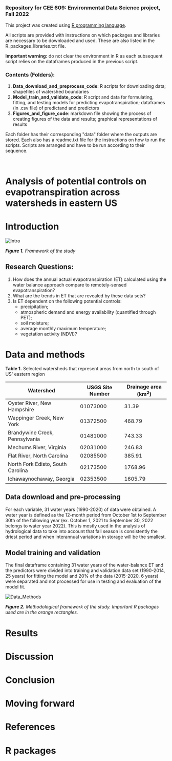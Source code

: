 ### Repository for CEE 609: Environmental Data Science project, Fall 2022

This project was created using [R programming language](https://www.r-project.org/).

All scripts are provided with instructions on which packages and libraries are necessary to be downloaded and used. These are also listed in the R_packages_libraries.txt file.

**Important warning:** do not clear the environment in R as each subsequent script relies on the dataframes produced in the previous script.


### Contents (Folders):

1. **Data_download_and_preprocess_code**: R scripts for downloading data; shapefiles of watershed boundaries
2. **Model_train_and_validate_code**: R script and data for formulating, fitting, and testing models for predicting evapotranspiration; dataframes (in .csv file) of predictand and predictors
3. **Figures_and_figure_code**: markdown file showing the process of creating figures of the data and results; graphical representations of results

Each folder has their corresponding "data" folder where the outputs are stored. Each also has a readme.txt file for the instructions on how to run the scripts. Scripts are arranged and have to be run according to their sequence.

&nbsp;

# Analysis of potential controls on evapotranspiration across watersheds in eastern US

# Introduction

![Intro](https://user-images.githubusercontent.com/95758941/207928238-02a77db6-31ab-4d58-8436-7121d1437a2a.png)

_**Figure 1.** Framework of the study_


## Research Questions:

1. How does the annual actual evapotranspiration (ET) calculated using the water balance approach compare to remotely-sensed evapotranspiration?
2. What are the trends in ET that are revealed by these data sets?
3. Is ET dependent on the following potential controls: 
    - precipitation;
    - atmospheric demand and energy availability (quantified through PET);
    - soil moisture;
    - average monthly maximum temperature;
    - vegetation activity (NDVI)?


# Data and methods

**Table 1.** Selected watersheds that represent areas from north to south of US' eastern region

| Watershed  | USGS Site Number | Drainage area (km<sup>2</sup>) |
| ------------- | ------------- | ------------- |
| Oyster River, New Hampshire  | 01073000  | 31.39  |
| Wappinger Creek, New York  | 01372500  | 468.79  |
| Brandywine Creek, Pennsylvania  | 01481000  |  743.33  |
| Mechums River, Virginia  | 02031000  |  246.83  |
| Flat River, North Carolina  | 02085500  |  385.91  |
| North Fork Edisto, South Carolina  | 02173500  |  1768.96  |
| Ichawaynochaway, Georgia  | 02353500  |  1605.79  |

## Data download and pre-processing

For each variable, 31 water years (1990-2020) of data were obtained. A water year is defined as the 12-month period from October 1st to September 30th of the following year (ex. October 1, 2021 to September 30, 2022 belongs to water year 2022). This is mostly used in the analysis of hydrological data to take into account that fall season is consistently the driest period and when interannual variations in storage will be the smallest. 

## Model training and validation

The final dataframe containing 31 water years of the water-balance ET and the predictors were divided into training and validation data set (1990-2014, 25 years) for fitting the model and 20% of the data (2015-2020, 6 years) were separated and not processed for use in testing and evaluation of the model fit.

![Data_Methods](https://user-images.githubusercontent.com/95758941/207945922-fae54e3a-9391-4032-8915-c5e35e07635d.png)

_**Figure 2.** Methodological framework of the study. Important R packages used are in the orange rectangles._

# Results

# Discussion

# Conclusion

# Moving forward

# References

# R packages

